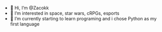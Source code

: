 - 👋 Hi, I’m @Zacokk
- 👀 I’m interested in space, star wars, cRPGs, esports
- 🌱 I’m currently starting to learn programing and i chose Python as my first language
